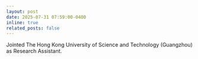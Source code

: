 ```yaml
---
layout: post
date: 2025-07-31 07:59:00-0400
inline: true
related_posts: false
---
```


Jointed The Hong Kong University of Science and Technology (Guangzhou) as Research Assistant.
